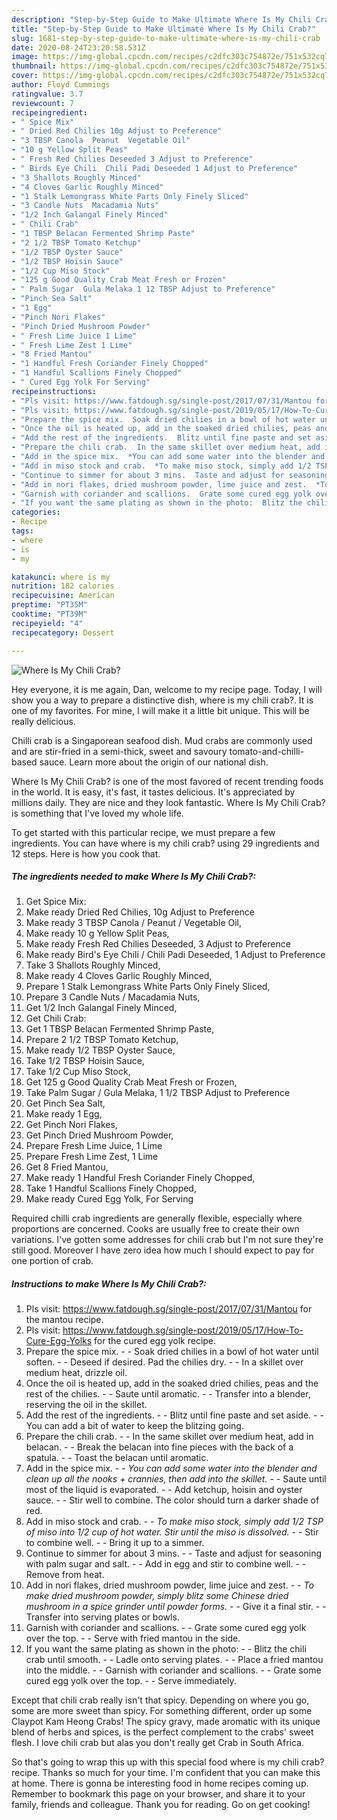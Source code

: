 ```yaml
---
description: "Step-by-Step Guide to Make Ultimate Where Is My Chili Crab?"
title: "Step-by-Step Guide to Make Ultimate Where Is My Chili Crab?"
slug: 1681-step-by-step-guide-to-make-ultimate-where-is-my-chili-crab
date: 2020-08-24T23:20:58.531Z
image: https://img-global.cpcdn.com/recipes/c2dfc303c754872e/751x532cq70/where-is-my-chili-crab-recipe-main-photo.jpg
thumbnail: https://img-global.cpcdn.com/recipes/c2dfc303c754872e/751x532cq70/where-is-my-chili-crab-recipe-main-photo.jpg
cover: https://img-global.cpcdn.com/recipes/c2dfc303c754872e/751x532cq70/where-is-my-chili-crab-recipe-main-photo.jpg
author: Floyd Cummings
ratingvalue: 3.7
reviewcount: 7
recipeingredient:
- " Spice Mix"
- " Dried Red Chilies 10g Adjust to Preference"
- "3 TBSP Canola  Peanut  Vegetable Oil"
- "10 g Yellow Split Peas"
- " Fresh Red Chilies Deseeded 3 Adjust to Preference"
- " Birds Eye Chili  Chili Padi Deseeded 1 Adjust to Preference"
- "3 Shallots Roughly Minced"
- "4 Cloves Garlic Roughly Minced"
- "1 Stalk Lemongrass White Parts Only Finely Sliced"
- "3 Candle Nuts  Macadamia Nuts"
- "1/2 Inch Galangal Finely Minced"
- " Chili Crab"
- "1 TBSP Belacan Fermented Shrimp Paste"
- "2 1/2 TBSP Tomato Ketchup"
- "1/2 TBSP Oyster Sauce"
- "1/2 TBSP Hoisin Sauce"
- "1/2 Cup Miso Stock"
- "125 g Good Quality Crab Meat Fresh or Frozen"
- " Palm Sugar  Gula Melaka 1 12 TBSP Adjust to Preference"
- "Pinch Sea Salt"
- "1 Egg"
- "Pinch Nori Flakes"
- "Pinch Dried Mushroom Powder"
- " Fresh Lime Juice 1 Lime"
- " Fresh Lime Zest 1 Lime"
- "8 Fried Mantou"
- "1 Handful Fresh Coriander Finely Chopped"
- "1 Handful Scallions Finely Chopped"
- " Cured Egg Yolk For Serving"
recipeinstructions:
- "Pls visit: https://www.fatdough.sg/single-post/2017/07/31/Mantou for the mantou recipe."
- "Pls visit: https://www.fatdough.sg/single-post/2019/05/17/How-To-Cure-Egg-Yolks for the cured egg yolk recipe."
- "Prepare the spice mix.  Soak dried chilies in a bowl of hot water until soften.  Deseed if desired. Pad the chilies dry.  In a skillet over medium heat, drizzle oil."
- "Once the oil is heated up, add in the soaked dried chilies, peas and the rest of the chilies.  Saute until aromatic.  Transfer into a blender, reserving the oil in the skillet."
- "Add the rest of the ingredients.  Blitz until fine paste and set aside.  You can add a bit of water to keep the blitzing going."
- "Prepare the chili crab.  In the same skillet over medium heat, add in belacan.  Break the belacan into fine pieces with the back of a spatula.  Toast the belacan until aromatic."
- "Add in the spice mix.  *You can add some water into the blender and clean up all the nooks + crannies, then add into the skillet.*  Saute until most of the liquid is evaporated.  Add ketchup, hoisin and oyster sauce.  Stir well to combine. The color should turn a darker shade of red."
- "Add in miso stock and crab.  *To make miso stock, simply add 1/2 TSP of miso into 1/2 cup of hot water. Stir until the miso is dissolved.*  Stir to combine well.  Bring it up to a simmer."
- "Continue to simmer for about 3 mins.  Taste and adjust for seasoning with palm sugar and salt.  Add in egg and stir to combine well.  Remove from heat."
- "Add in nori flakes, dried mushroom powder, lime juice and zest.  *To make dried mushroom powder, simply blitz some Chinese dried mushroom in a spice grinder until powder forms.*  Give it a final stir.  Transfer into serving plates or bowls."
- "Garnish with coriander and scallions.  Grate some cured egg yolk over the top.  Serve with fried mantou in the side."
- "If you want the same plating as shown in the photo:  Blitz the chili crab until smooth.  Ladle onto serving plates.  Place a fried mantou into the middle.  Garnish with coriander and scallions.  Grate some cured egg yolk over the top.  Serve immediately."
categories:
- Recipe
tags:
- where
- is
- my

katakunci: where is my 
nutrition: 182 calories
recipecuisine: American
preptime: "PT35M"
cooktime: "PT39M"
recipeyield: "4"
recipecategory: Dessert

---
```



![Where Is My Chili Crab?](https://img-global.cpcdn.com/recipes/c2dfc303c754872e/751x532cq70/where-is-my-chili-crab-recipe-main-photo.jpg)

Hey everyone, it is me again, Dan, welcome to my recipe page. Today, I will show you a way to prepare a distinctive dish, where is my chili crab?. It is one of my favorites. For mine, I will make it a little bit unique. This will be really delicious.

Chilli crab is a Singaporean seafood dish. Mud crabs are commonly used and are stir-fried in a semi-thick, sweet and savoury tomato-and-chilli-based sauce. Learn more about the origin of our national dish.

Where Is My Chili Crab? is one of the most favored of recent trending foods in the world. It is easy, it's fast, it tastes delicious. It's appreciated by millions daily. They are nice and they look fantastic. Where Is My Chili Crab? is something that I've loved my whole life.


To get started with this particular recipe, we must prepare a few ingredients. You can have where is my chili crab? using 29 ingredients and 12 steps. Here is how you cook that.

<!--inarticleads1-->

##### The ingredients needed to make Where Is My Chili Crab?:

1. Get  Spice Mix:
1. Make ready  Dried Red Chilies, 10g Adjust to Preference
1. Make ready 3 TBSP Canola / Peanut / Vegetable Oil,
1. Make ready 10 g Yellow Split Peas,
1. Make ready  Fresh Red Chilies Deseeded, 3 Adjust to Preference
1. Make ready  Bird&#39;s Eye Chili / Chili Padi Deseeded, 1 Adjust to Preference
1. Take 3 Shallots Roughly Minced,
1. Make ready 4 Cloves Garlic Roughly Minced,
1. Prepare 1 Stalk Lemongrass White Parts Only Finely Sliced,
1. Prepare 3 Candle Nuts / Macadamia Nuts,
1. Get 1/2 Inch Galangal Finely Minced,
1. Get  Chili Crab:
1. Get 1 TBSP Belacan Fermented Shrimp Paste,
1. Prepare 2 1/2 TBSP Tomato Ketchup,
1. Make ready 1/2 TBSP Oyster Sauce,
1. Take 1/2 TBSP Hoisin Sauce,
1. Take 1/2 Cup Miso Stock,
1. Get 125 g Good Quality Crab Meat Fresh or Frozen,
1. Take  Palm Sugar / Gula Melaka, 1 1/2 TBSP Adjust to Preference
1. Get Pinch Sea Salt,
1. Make ready 1 Egg,
1. Get Pinch Nori Flakes,
1. Get Pinch Dried Mushroom Powder,
1. Prepare  Fresh Lime Juice, 1 Lime
1. Prepare  Fresh Lime Zest, 1 Lime
1. Get 8 Fried Mantou,
1. Make ready 1 Handful Fresh Coriander Finely Chopped,
1. Take 1 Handful Scallions Finely Chopped,
1. Make ready  Cured Egg Yolk, For Serving


Required chilli crab ingredients are generally flexible, especially where proportions are concerned. Cooks are usually free to create their own variations. I&#39;ve gotten some addresses for chili crab but I&#39;m not sure they&#39;re still good. Moreover I have zero idea how much I should expect to pay for one portion of crab. 

<!--inarticleads2-->

##### Instructions to make Where Is My Chili Crab?:

1. Pls visit: https://www.fatdough.sg/single-post/2017/07/31/Mantou for the mantou recipe.
1. Pls visit: https://www.fatdough.sg/single-post/2019/05/17/How-To-Cure-Egg-Yolks for the cured egg yolk recipe.
1. Prepare the spice mix. -  - Soak dried chilies in a bowl of hot water until soften. -  - Deseed if desired. Pad the chilies dry. -  - In a skillet over medium heat, drizzle oil.
1. Once the oil is heated up, add in the soaked dried chilies, peas and the rest of the chilies. -  - Saute until aromatic. -  - Transfer into a blender, reserving the oil in the skillet.
1. Add the rest of the ingredients. -  - Blitz until fine paste and set aside. -  - You can add a bit of water to keep the blitzing going.
1. Prepare the chili crab. -  - In the same skillet over medium heat, add in belacan. -  - Break the belacan into fine pieces with the back of a spatula. -  - Toast the belacan until aromatic.
1. Add in the spice mix. -  - *You can add some water into the blender and clean up all the nooks + crannies, then add into the skillet.* -  - Saute until most of the liquid is evaporated. -  - Add ketchup, hoisin and oyster sauce. -  - Stir well to combine. The color should turn a darker shade of red.
1. Add in miso stock and crab. -  - *To make miso stock, simply add 1/2 TSP of miso into 1/2 cup of hot water. Stir until the miso is dissolved.* -  - Stir to combine well. -  - Bring it up to a simmer.
1. Continue to simmer for about 3 mins. -  - Taste and adjust for seasoning with palm sugar and salt. -  - Add in egg and stir to combine well. -  - Remove from heat.
1. Add in nori flakes, dried mushroom powder, lime juice and zest. -  - *To make dried mushroom powder, simply blitz some Chinese dried mushroom in a spice grinder until powder forms.* -  - Give it a final stir. -  - Transfer into serving plates or bowls.
1. Garnish with coriander and scallions. -  - Grate some cured egg yolk over the top. -  - Serve with fried mantou in the side.
1. If you want the same plating as shown in the photo: -  - Blitz the chili crab until smooth. -  - Ladle onto serving plates. -  - Place a fried mantou into the middle. -  - Garnish with coriander and scallions. -  - Grate some cured egg yolk over the top. -  - Serve immediately.


Except that chili crab really isn&#39;t that spicy. Depending on where you go, some are more sweet than spicy. For something different, order up some Claypot Kam Heong Crabs! The spicy gravy, made aromatic with its unique blend of herbs and spices, is the perfect complement to the crabs&#39; sweet flesh. I love chili crab but alas you don&#39;t really get Crab in South Africa. 

So that's going to wrap this up with this special food where is my chili crab? recipe. Thanks so much for your time. I'm confident that you can make this at home. There is gonna be interesting food in home recipes coming up. Remember to bookmark this page on your browser, and share it to your family, friends and colleague. Thank you for reading. Go on get cooking!

